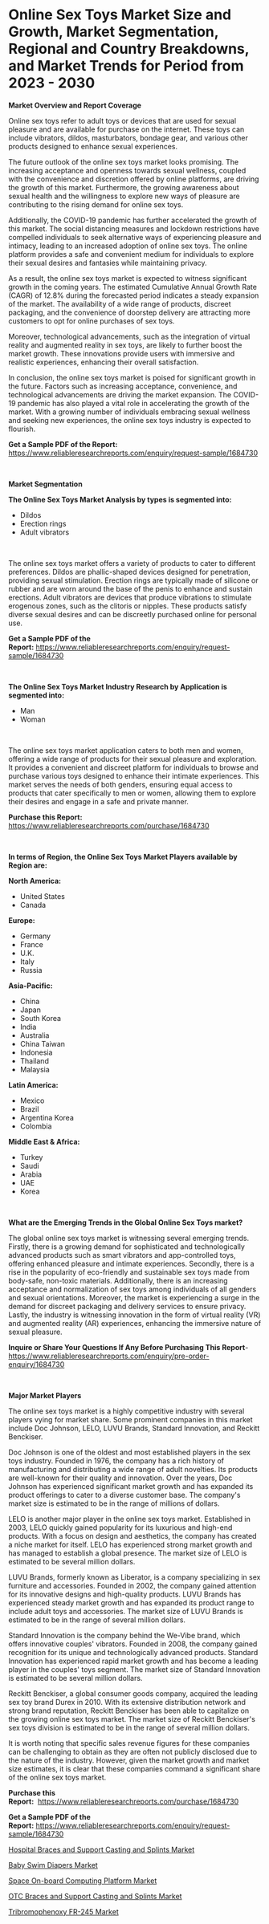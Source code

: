 <p><h1>Online Sex Toys Market Size and Growth, Market Segmentation, Regional and Country Breakdowns, and Market Trends for Period from 2023 -  2030</h1></p><p><strong>Market Overview and Report Coverage</strong></p>
<p><p>Online sex toys refer to adult toys or devices that are used for sexual pleasure and are available for purchase on the internet. These toys can include vibrators, dildos, masturbators, bondage gear, and various other products designed to enhance sexual experiences.</p><p>The future outlook of the online sex toys market looks promising. The increasing acceptance and openness towards sexual wellness, coupled with the convenience and discretion offered by online platforms, are driving the growth of this market. Furthermore, the growing awareness about sexual health and the willingness to explore new ways of pleasure are contributing to the rising demand for online sex toys.</p><p>Additionally, the COVID-19 pandemic has further accelerated the growth of this market. The social distancing measures and lockdown restrictions have compelled individuals to seek alternative ways of experiencing pleasure and intimacy, leading to an increased adoption of online sex toys. The online platform provides a safe and convenient medium for individuals to explore their sexual desires and fantasies while maintaining privacy.</p><p>As a result, the online sex toys market is expected to witness significant growth in the coming years. The estimated Cumulative Annual Growth Rate (CAGR) of 12.8% during the forecasted period indicates a steady expansion of the market. The availability of a wide range of products, discreet packaging, and the convenience of doorstep delivery are attracting more customers to opt for online purchases of sex toys.</p><p>Moreover, technological advancements, such as the integration of virtual reality and augmented reality in sex toys, are likely to further boost the market growth. These innovations provide users with immersive and realistic experiences, enhancing their overall satisfaction.</p><p>In conclusion, the online sex toys market is poised for significant growth in the future. Factors such as increasing acceptance, convenience, and technological advancements are driving the market expansion. The COVID-19 pandemic has also played a vital role in accelerating the growth of the market. With a growing number of individuals embracing sexual wellness and seeking new experiences, the online sex toys industry is expected to flourish.</p></p>
<p><strong>Get a Sample PDF of the Report:</strong> <a href="https://www.reliableresearchreports.com/enquiry/request-sample/1684730">https://www.reliableresearchreports.com/enquiry/request-sample/1684730</a></p>
<p>&nbsp;</p>
<p><strong>Market Segmentation</strong></p>
<p><strong>The Online Sex Toys Market Analysis by types is segmented into:</strong></p>
<p><ul><li>Dildos</li><li>Erection rings</li><li>Adult vibrators</li></ul></p>
<p>&nbsp;</p>
<p><p>The online sex toys market offers a variety of products to cater to different preferences. Dildos are phallic-shaped devices designed for penetration, providing sexual stimulation. Erection rings are typically made of silicone or rubber and are worn around the base of the penis to enhance and sustain erections. Adult vibrators are devices that produce vibrations to stimulate erogenous zones, such as the clitoris or nipples. These products satisfy diverse sexual desires and can be discreetly purchased online for personal use.</p></p>
<p><strong>Get a Sample PDF of the Report:</strong>&nbsp;<a href="https://www.reliableresearchreports.com/enquiry/request-sample/1684730">https://www.reliableresearchreports.com/enquiry/request-sample/1684730</a></p>
<p>&nbsp;</p>
<p><strong>The Online Sex Toys Market Industry Research by Application is segmented into:</strong></p>
<p><ul><li>Man</li><li>Woman</li></ul></p>
<p>&nbsp;</p>
<p><p>The online sex toys market application caters to both men and women, offering a wide range of products for their sexual pleasure and exploration. It provides a convenient and discreet platform for individuals to browse and purchase various toys designed to enhance their intimate experiences. This market serves the needs of both genders, ensuring equal access to products that cater specifically to men or women, allowing them to explore their desires and engage in a safe and private manner.</p></p>
<p><strong>Purchase this Report:</strong>&nbsp; <a href="https://www.reliableresearchreports.com/purchase/1684730">https://www.reliableresearchreports.com/purchase/1684730</a></p>
<p>&nbsp;</p>
<p><strong>In terms of Region, the Online Sex Toys Market Players available by Region are:</strong></p>
<p>
    <p> <strong> North America: </strong>
        <ul>
            <li>United States</li>
            <li>Canada</li>
        </ul>
        </p> 
    <p> <strong> Europe: </strong>
        <ul>
            <li>Germany</li>
            <li>France</li>
            <li>U.K.</li>
            <li>Italy</li>
            <li>Russia</li>
        </ul>
        </p> 
    <p> <strong> Asia-Pacific: </strong>
        <ul>
            <li>China</li>
            <li>Japan</li>
            <li>South Korea</li>
            <li>India</li>
            <li>Australia</li>
            <li>China Taiwan</li>
            <li>Indonesia</li>
            <li>Thailand</li>
            <li>Malaysia</li>
        </ul>
        </p> 
    <p> <strong> Latin America: </strong>
        <ul>
            <li>Mexico</li>
            <li>Brazil</li>
            <li>Argentina Korea</li>
            <li>Colombia</li>
        </ul>
        </p> 
    <p> <strong> Middle East & Africa: </strong>
        <ul>
            <li>Turkey</li>
            <li>Saudi</li>
            <li>Arabia</li>
            <li>UAE</li>
            <li>Korea</li>
        </ul>
    </p>
    </p>
<p>&nbsp;</p>
<p><strong>What are the Emerging Trends in the Global Online Sex Toys market?</strong></p>
<p><p>The global online sex toys market is witnessing several emerging trends. Firstly, there is a growing demand for sophisticated and technologically advanced products such as smart vibrators and app-controlled toys, offering enhanced pleasure and intimate experiences. Secondly, there is a rise in the popularity of eco-friendly and sustainable sex toys made from body-safe, non-toxic materials. Additionally, there is an increasing acceptance and normalization of sex toys among individuals of all genders and sexual orientations. Moreover, the market is experiencing a surge in the demand for discreet packaging and delivery services to ensure privacy. Lastly, the industry is witnessing innovation in the form of virtual reality (VR) and augmented reality (AR) experiences, enhancing the immersive nature of sexual pleasure.</p></p>
<p><strong>Inquire or Share Your Questions If Any Before Purchasing This Report</strong>- <a href="https://www.reliableresearchreports.com/enquiry/pre-order-enquiry/1684730">https://www.reliableresearchreports.com/enquiry/pre-order-enquiry/1684730</a></p>
<p>&nbsp;</p>
<p><strong>Major Market Players</strong></p>
<p><p>The online sex toys market is a highly competitive industry with several players vying for market share. Some prominent companies in this market include Doc Johnson, LELO, LUVU Brands, Standard Innovation, and Reckitt Benckiser.</p><p>Doc Johnson is one of the oldest and most established players in the sex toys industry. Founded in 1976, the company has a rich history of manufacturing and distributing a wide range of adult novelties. Its products are well-known for their quality and innovation. Over the years, Doc Johnson has experienced significant market growth and has expanded its product offerings to cater to a diverse customer base. The company's market size is estimated to be in the range of millions of dollars.</p><p>LELO is another major player in the online sex toys market. Established in 2003, LELO quickly gained popularity for its luxurious and high-end products. With a focus on design and aesthetics, the company has created a niche market for itself. LELO has experienced strong market growth and has managed to establish a global presence. The market size of LELO is estimated to be several million dollars.</p><p>LUVU Brands, formerly known as Liberator, is a company specializing in sex furniture and accessories. Founded in 2002, the company gained attention for its innovative designs and high-quality products. LUVU Brands has experienced steady market growth and has expanded its product range to include adult toys and accessories. The market size of LUVU Brands is estimated to be in the range of several million dollars.</p><p>Standard Innovation is the company behind the We-Vibe brand, which offers innovative couples' vibrators. Founded in 2008, the company gained recognition for its unique and technologically advanced products. Standard Innovation has experienced rapid market growth and has become a leading player in the couples' toys segment. The market size of Standard Innovation is estimated to be several million dollars.</p><p>Reckitt Benckiser, a global consumer goods company, acquired the leading sex toy brand Durex in 2010. With its extensive distribution network and strong brand reputation, Reckitt Benckiser has been able to capitalize on the growing online sex toys market. The market size of Reckitt Benckiser's sex toys division is estimated to be in the range of several million dollars.</p><p>It is worth noting that specific sales revenue figures for these companies can be challenging to obtain as they are often not publicly disclosed due to the nature of the industry. However, given the market growth and market size estimates, it is clear that these companies command a significant share of the online sex toys market.</p></p>
<p><strong>Purchase this Report:</strong>&nbsp;&nbsp;<a href="https://www.reliableresearchreports.com/purchase/1684730">https://www.reliableresearchreports.com/purchase/1684730</a></p>
<p></p>
<p><strong>Get a Sample PDF of the Report:</strong>&nbsp;<a href="https://www.reliableresearchreports.com/enquiry/request-sample/1684730">https://www.reliableresearchreports.com/enquiry/request-sample/1684730</a></p>
<p><p><a href="https://github.com/rahu1502/Market-Research-Report-List-1/blob/main/hospital-braces-and-support-casting-and-splints-market.md">Hospital Braces and Support Casting and Splints Market</a></p><p><a href="https://medium.com/@othaleffler644/baby-swim-diapers-market-insight-market-trends-growth-forecasted-from-2023-to-2030-78339458f538">Baby Swim Diapers Market</a></p><p><a href="https://www.linkedin.com/pulse/space-on-board-computing-platform-market-size-share-amp/">Space On-board Computing Platform Market</a></p><p><a href="https://github.com/rahu1501/Market-Research-Report-List-1/blob/main/otc-braces-and-support-casting-and-splints-market.md">OTC Braces and Support Casting and Splints Market</a></p><p><a href="https://medium.com/@karinaokon2662/tribromophenoxy-fr-245-market-analysis-and-sze-forecasted-for-period-from-2023-to-2030-bd052c8d3ef3">Tribromophenoxy FR-245 Market</a></p></p>
